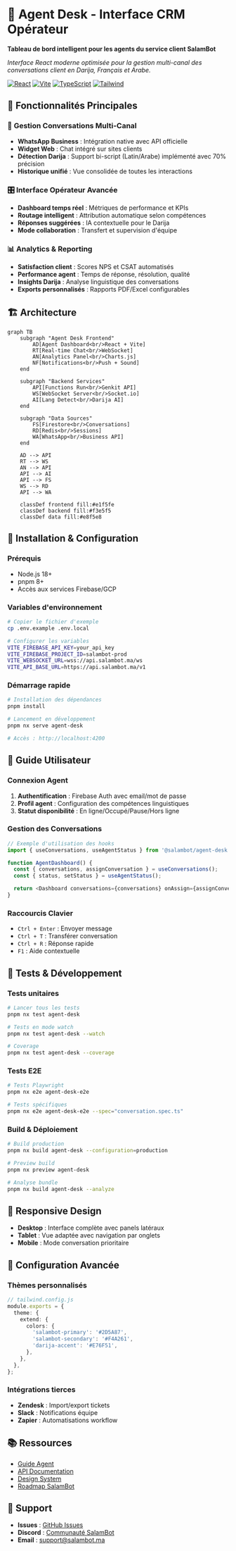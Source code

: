 # 🎯 Agent Desk - Interface CRM Opérateur

**Tableau de bord intelligent pour les agents du service client SalamBot**

_Interface React moderne optimisée pour la gestion multi-canal des conversations client en Darija, Français et Arabe._

[![React](https://img.shields.io/badge/React-18.x-blue.svg)](https://reactjs.org/)
[![Vite](https://img.shields.io/badge/Vite-5.x-646CFF.svg)](https://vitejs.dev/)
[![TypeScript](https://img.shields.io/badge/TypeScript-5.x-3178C6.svg)](https://www.typescriptlang.org/)
[![Tailwind](https://img.shields.io/badge/Tailwind-3.x-38B2AC.svg)](https://tailwindcss.com/)

## 🌟 Fonctionnalités Principales

### 💬 **Gestion Conversations Multi-Canal**

- **WhatsApp Business** : Intégration native avec API officielle
- **Widget Web** : Chat intégré sur sites clients
- **Détection Darija** : Support bi-script (Latin/Arabe) implémenté avec 70% précision
- **Historique unifié** : Vue consolidée de toutes les interactions

### 🎛️ **Interface Opérateur Avancée**

- **Dashboard temps réel** : Métriques de performance et KPIs
- **Routage intelligent** : Attribution automatique selon compétences
- **Réponses suggérées** : IA contextuelle pour le Darija
- **Mode collaboration** : Transfert et supervision d'équipe

### 📊 **Analytics & Reporting**

- **Satisfaction client** : Scores NPS et CSAT automatisés
- **Performance agent** : Temps de réponse, résolution, qualité
- **Insights Darija** : Analyse linguistique des conversations
- **Exports personnalisés** : Rapports PDF/Excel configurables

## 🏗️ Architecture

```mermaid
graph TB
    subgraph "Agent Desk Frontend"
        AD[Agent Dashboard<br/>React + Vite]
        RT[Real-time Chat<br/>WebSocket]
        AN[Analytics Panel<br/>Charts.js]
        NF[Notifications<br/>Push + Sound]
    end

    subgraph "Backend Services"
        API[Functions Run<br/>Genkit API]
        WS[WebSocket Server<br/>Socket.io]
        AI[Lang Detect<br/>Darija AI]
    end

    subgraph "Data Sources"
        FS[Firestore<br/>Conversations]
        RD[Redis<br/>Sessions]
        WA[WhatsApp<br/>Business API]
    end

    AD --> API
    RT --> WS
    AN --> API
    API --> AI
    API --> FS
    WS --> RD
    API --> WA

    classDef frontend fill:#e1f5fe
    classDef backend fill:#f3e5f5
    classDef data fill:#e8f5e8
```

## 🚀 Installation & Configuration

### Prérequis

- Node.js 18+
- pnpm 8+
- Accès aux services Firebase/GCP

### Variables d'environnement

```bash
# Copier le fichier d'exemple
cp .env.example .env.local

# Configurer les variables
VITE_FIREBASE_API_KEY=your_api_key
VITE_FIREBASE_PROJECT_ID=salambot-prod
VITE_WEBSOCKET_URL=wss://api.salambot.ma/ws
VITE_API_BASE_URL=https://api.salambot.ma/v1
```

### Démarrage rapide

```bash
# Installation des dépendances
pnpm install

# Lancement en développement
pnpm nx serve agent-desk

# Accès : http://localhost:4200
```

## 👥 Guide Utilisateur

### Connexion Agent

1. **Authentification** : Firebase Auth avec email/mot de passe
2. **Profil agent** : Configuration des compétences linguistiques
3. **Statut disponibilité** : En ligne/Occupé/Pause/Hors ligne

### Gestion des Conversations

```typescript
// Exemple d'utilisation des hooks
import { useConversations, useAgentStatus } from '@salambot/agent-desk';

function AgentDashboard() {
  const { conversations, assignConversation } = useConversations();
  const { status, setStatus } = useAgentStatus();

  return <Dashboard conversations={conversations} onAssign={assignConversation} agentStatus={status} />;
}
```

### Raccourcis Clavier

- `Ctrl + Enter` : Envoyer message
- `Ctrl + T` : Transférer conversation
- `Ctrl + R` : Réponse rapide
- `F1` : Aide contextuelle

## 🧪 Tests & Développement

### Tests unitaires

```bash
# Lancer tous les tests
pnpm nx test agent-desk

# Tests en mode watch
pnpm nx test agent-desk --watch

# Coverage
pnpm nx test agent-desk --coverage
```

### Tests E2E

```bash
# Tests Playwright
pnpm nx e2e agent-desk-e2e

# Tests spécifiques
pnpm nx e2e agent-desk-e2e --spec="conversation.spec.ts"
```

### Build & Déploiement

```bash
# Build production
pnpm nx build agent-desk --configuration=production

# Preview build
pnpm nx preview agent-desk

# Analyse bundle
pnpm nx build agent-desk --analyze
```

## 📱 Responsive Design

- **Desktop** : Interface complète avec panels latéraux
- **Tablet** : Vue adaptée avec navigation par onglets
- **Mobile** : Mode conversation prioritaire

## 🔧 Configuration Avancée

### Thèmes personnalisés

```typescript
// tailwind.config.js
module.exports = {
  theme: {
    extend: {
      colors: {
        'salambot-primary': '#2D5A87',
        'salambot-secondary': '#F4A261',
        'darija-accent': '#E76F51',
      },
    },
  },
};
```

### Intégrations tierces

- **Zendesk** : Import/export tickets
- **Slack** : Notifications équipe
- **Zapier** : Automatisations workflow

## 📚 Ressources

- [Guide Agent](../../../docs/agent-guide.md)
- [API Documentation](../functions-run/README.md)
- [Design System](../../libs/ui/README.md)
- [Roadmap SalamBot](../../../README.md#roadmap)

## 🤝 Support

- **Issues** : [GitHub Issues](https://github.com/SalamBot-Org/salambot-suite/issues)
- **Discord** : [Communauté SalamBot](https://discord.gg/salambot)
- **Email** : support@salambot.ma
